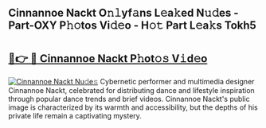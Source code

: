 ## Cinnannoe Nackt O𝚗𝚕yf𝚊ns L𝚎a𝚔ed N𝚞𝚍es - Part-OXY P𝚑𝚘tos Vi𝚍𝚎o - H𝚘𝚝 Part L𝚎a𝚔s Tokh5

# <h2><a href="http://kf48ke.oniu.top/?m=Cinnannoe+Nackt">🔗👉 🔴 Cinnannoe Nackt P𝚑ot𝚘𝚜 V𝚒d𝚎o</a></h2>

[![Cinnannoe Nackt Nu𝚍e𝚜](https://i.imgur.com/0qMVB7G.gif)](http://kf48ke.oniu.top/?m=Cinnannoe+Nackt)
Cybernetic performer and multimedia designer Cinnannoe Nackt, celebrated for distributing dance and lifestyle inspiration through popular dance trends and brief videos. Cinnannoe Nackt's public image is characterized by its warmth and accessibility, but the depths of his private life remain a captivating mystery.  
